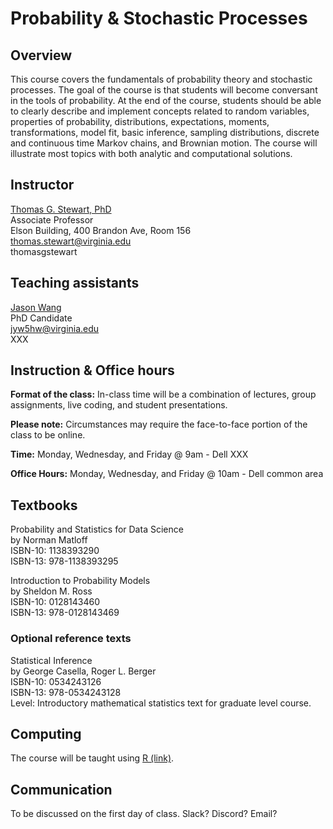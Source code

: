 <script src="https://kit.fontawesome.com/889acaf6e2.js"></script>

# Probability & Stochastic Processes

## Overview

This course covers the fundamentals of probability theory and stochastic processes. The goal of the course is that students will become conversant in the tools of probability.  At the end of the course, students should be able to clearly describe and implement concepts related to random variables, properties of probability, distributions, expectations, moments, transformations, model fit, basic inference, sampling distributions, discrete and continuous time Markov chains, and Brownian motion.  The course will illustrate most topics with both analytic and computational solutions.

## Instructor

[Thomas G. Stewart, PhD](https://tgstewart.xyz)  
Associate Professor  
<i class="fas fa-map-marker-alt"></i> Elson Building, 400 Brandon Ave, Room 156  
<i class="fas fa-envelope"></i> thomas.stewart@virginia.edu  
<i class="fab fa-github-square"></i> thomasgstewart


## Teaching assistants

[Jason Wang]()  
PhD Candidate  
<i class="fas fa-envelope"></i> jyw5hw@virginia.edu  
<i class="fab fa-github-square"></i> XXX

## Instruction & Office hours <i class="fas fa-chalkboard-teacher"></i>

**Format of the class:** In-class time will be a combination of lectures, group assignments, live coding, and student presentations.  

**Please note:** Circumstances may require the face-to-face portion of the class to be online.

**Time:** Monday, Wednesday, and Friday @ 9am - Dell XXX

**Office Hours:** Monday, Wednesday, and Friday @ 10am - Dell common area

## Textbooks <i class="fas fa-book"></i>

Probability and Statistics for Data Science  
by Norman Matloff  
ISBN-10: 1138393290  
ISBN-13: 978-1138393295  

Introduction to Probability Models  
by Sheldon M. Ross  
ISBN-10:  0128143460  
ISBN-13:  978-0128143469  

### Optional reference texts

Statistical Inference  
by George Casella, Roger L. Berger  
ISBN-10: 0534243126  
ISBN-13: 978-0534243128  
Level: Introductory mathematical statistics text for graduate level course.

## Computing

The course will be taught using  [R (link)](https://www.R-project.org/).

## Communication

To be discussed on the first day of class.  Slack? Discord? Email?